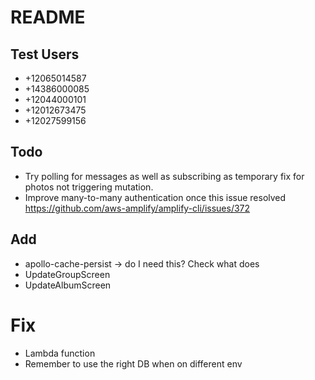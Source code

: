 # README

## Test Users

- +12065014587
- +14386000085
- +12044000101
- +12012673475
- +12027599156

## Todo

- Try polling for messages as well as subscribing as temporary fix for photos not triggering mutation.
- Improve many-to-many authentication once this issue resolved https://github.com/aws-amplify/amplify-cli/issues/372

## Add

- apollo-cache-persist -> do I need this? Check what <Rehydrated /> does
- UpdateGroupScreen
- UpdateAlbumScreen

# Fix

- Lambda function
- Remember to use the right DB when on different env
